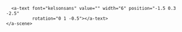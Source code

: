 <!DOCTYPE html>
<html>
  <head>
    <meta charset="utf-8">
    <title>360&deg; Image</title>
    <meta name="description" content="360&deg; Image - A-Frame">
    <script src="https://aframe.io/releases/1.0.4/aframe.min.js"></script>
  </head>
  <body>
    <a-scene>
      <a-sky src="BIC01.jpg" rotation="-25 23 -1.5"></a-sky>

      <a-text font="kelsonsans" value="" width="6" position="-1.5 0.3 -2.5"
              rotation="0 1 -0.5"></a-text>
    </a-scene>
  </body>
</html>
